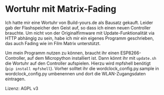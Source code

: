 # Wortuhr mit Matrix-Fading

Ich hatte mir eine Wortuhr von Build-yours.de als Bausatz gekauft. Leider gab der Flashspeicher den Geist auf, so dass ich einen neuen
Controller brauchte. Um nicht von der Originalfirmware mit Update-Funktionalität via HTTP abhängig zu sein, habe ich mir ein eigenes
Programm geschrieben, das auch Fading wie im Film Matrix unterstützt.

Um mein Programm nutzen zu können, braucht ihr einen ESP8266-Controller, auf dem Micropython installiert ist. Dann könnt ihr mit `update.sh`
die Wortuhr auf den Controller aufspielen. Hierzu wird mpfshell benötigt (`pip install mpfshell`). Vorher solltet ihr die wordclock_config.py.sample
in wordclock_config.py umbenennen und dort die WLAN-Zugangsdaten eintragen.

Lizenz: AGPL v3

